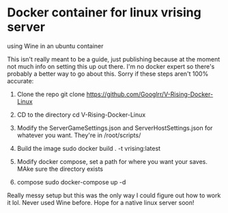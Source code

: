 # Docker container for linux vrising server 

using Wine in an ubuntu container

This isn't really meant to be a guide, just publishing because at the moment not much info on setting this up out there. I'm no docker expert so there's probably a better way to go about this. Sorry if these steps aren't 100% accurate: 

1. Clone the repo
git clone https://github.com/Googlrr/V-Rising-Docker-Linux

2. CD to the directory
cd V-Rising-Docker-Linux

3. Modify the ServerGameSettings.json and ServerHostSettings.json for whatever you want. They're in /root/scripts/

4. Build the image
sudo docker build . -t vrising:latest

5. Modify docker compose, set a path for where you want your saves. MAke sure the directory exists

6. compose
sudo docker-compose up -d 

Really messy setup but this was the only way I could figure out how to work it lol. Never used Wine before. Hope for a native linux server soon!

